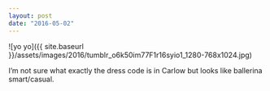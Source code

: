 ```yaml
---
layout: post
date: "2016-05-02"
---
```


![yo yo]({{ site.baseurl }}/assets/images/2016/tumblr_o6k50im77F1r16syio1_1280-768x1024.jpg)

I’m not sure what exactly the dress code is in Carlow but looks like ballerina smart/casual.
